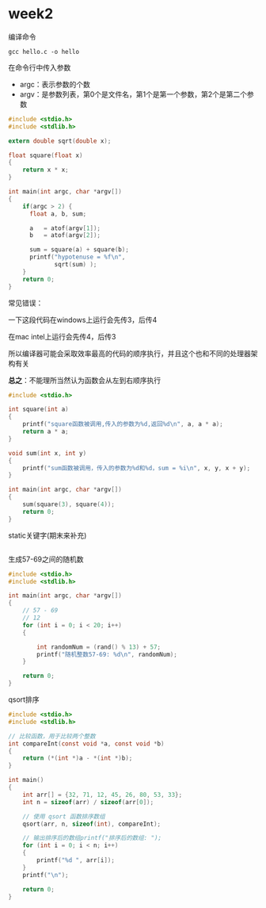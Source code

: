# week2

编译命令

```
gcc hello.c -o hello
```

在命令行中传入参数

* argc：表示参数的个数
* argv：是参数列表，第0个是文件名，第1个是第一个参数，第2个是第二个参数

```c
#include <stdio.h>
#include <stdlib.h>

extern double sqrt(double x);

float square(float x)
{
    return x * x;
}

int main(int argc, char *argv[])
{
    if(argc > 2) {
      float a, b, sum;

      a   = atof(argv[1]);
      b   = atof(argv[2]);

      sum = square(a) + square(b);
      printf("hypotenuse = %f\n",
             sqrt(sum) );
    }
    return 0;
}
```

常见错误：

一下这段代码在windows上运行会先传3，后传4

在mac intel上运行会先传4，后传3

所以编译器可能会采取效率最高的代码的顺序执行，并且这个也和不同的处理器架构有关

**总之**：不能理所当然认为函数会从左到右顺序执行

~~~c
#include <stdio.h>

int square(int a)
{
    printf("square函数被调用,传入的参数为%d,返回%d\n", a, a * a);
    return a * a;
}

void sum(int x, int y)
{
    printf("sum函数被调用，传入的参数为%d和%d，sum = %i\n", x, y, x + y);
}

int main(int argc, char *argv[])
{
    sum(square(3), square(4));
    return 0;
}
~~~



static关键字(期末来补充)

```
```



生成57-69之间的随机数

```c
#include <stdio.h>
#include <stdlib.h>

int main(int argc, char *argv[])
{
    // 57 - 69
    // 12
    for (int i = 0; i < 20; i++)
    {

        int randomNum = (rand() % 13) + 57;
        printf("随机整数57-69: %d\n", randomNum);
    }

    return 0;
}
```

qsort排序

```c
#include <stdio.h>
#include <stdlib.h>

// 比较函数，用于比较两个整数
int compareInt(const void *a, const void *b)
{
    return (*(int *)a - *(int *)b);
}

int main()
{
    int arr[] = {32, 71, 12, 45, 26, 80, 53, 33};
    int n = sizeof(arr) / sizeof(arr[0]);

    // 使用 qsort 函数排序数组
    qsort(arr, n, sizeof(int), compareInt);

    // 输出排序后的数组printf("排序后的数组: ");
    for (int i = 0; i < n; i++)
    {
        printf("%d ", arr[i]);
    }
    printf("\n");

    return 0;
}
```

